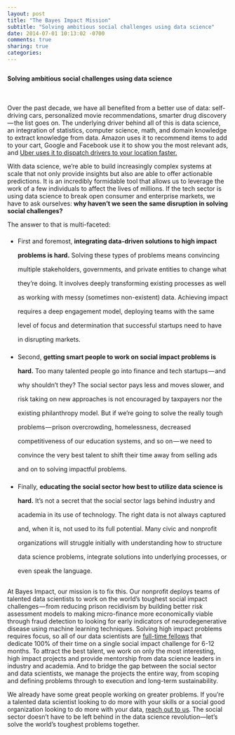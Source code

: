 ```yaml
---
layout: post
title: "The Bayes Impact Mission"
subtitle: "Solving ambitious social challenges using data science"
date: 2014-07-01 10:13:02 -0700
comments: true
sharing: true
categories:
---
```

<h4 style="padding-top:8px;">Solving ambitious social challenges using data science</h4>
<br>

Over the past decade, we have all benefited from a better use of data: self-driving cars, personalized movie recommendations, smarter drug discovery — the list goes on. The underlying driver behind all of this is data science, an integration of statistics, computer science, math, and domain knowledge to extract knowledge from data. Amazon uses it to recommend items to add to your cart, Google and Facebook use it to show you the most relevant ads, and <a href="https://blog.uber.com/2011/05/16/uberdata-mapping-san-francisco-new-york-and-the-world/">Uber uses it to dispatch drivers to your location faster.</a>

With data science, we’re able to build increasingly complex systems at scale that not only provide insights but also are able to offer actionable predictions. It is an incredibly formidable tool that allows us to leverage the work of a few individuals to affect the lives of millions. If the tech sector is using data science to break open consumer and enterprise markets, we have to ask ourselves: <b>why haven’t we seen the same disruption in solving social challenges?</b>


The answer to that is multi-faceted:
<ul>
<li style="line-height:32px;;padding-bottom:8px;">First and foremost, <b>integrating data-driven solutions to high impact problems is hard.</b> Solving these types of problems means convincing multiple stakeholders, governments, and private entities to change what they’re doing. It involves deeply transforming existing processes as well as working with messy (sometimes non-existent) data. Achieving impact requires a deep engagement model, deploying teams with the same level of focus and determination that successful startups need to have in disrupting markets.</li>
<li style="line-height:32px;padding-bottom:8px;">Second, <b>getting smart people to work on social impact problems is hard.</b> Too many talented people go into finance and tech startups — and why shouldn’t they? The social sector pays less and moves slower, and risk taking on new approaches is not encouraged by taxpayers nor the existing philanthropy model. But if we’re going to solve the really tough problems — prison overcrowding, homelessness, decreased competitiveness of our education systems, and so on — we need to convince the very best talent to shift their time away from selling ads and on to solving impactful problems.</li>
<li style="line-height:32px;padding-bottom:8px;">Finally, <b>educating the social sector how best to utilize data science is hard.</b> It’s not a secret that the social sector lags behind industry and academia in its use of technology. The right data is not always captured and, when it is, not used to its full potential. Many civic and nonprofit organizations will struggle initially with understanding how to structure data science problems, integrate solutions into underlying processes, or even speak the language.</li>
</ul>

At Bayes Impact, our mission is to fix this. Our nonprofit deploys teams of talented data scientists to work on the world’s toughest social impact challenges — from reducing prison recidivism by building better risk assessment models to making micro-finance more economically viable through fraud detection to looking for early indicators of neurodegenerative disease using machine learning techniques. Solving high impact problems requires focus, so all of our data scientists are <a href="http://www.bayesimpact.org/fellowship">full-time fellows</a> that dedicate 100% of their time on a single social impact challenge for 6-12 months. To attract the best talent, we work on only the most interesting, high impact projects and provide mentorship from data science leaders in industry and academia. And to bridge the gap between the social sector and data scientists, we manage the projects the entire way, from scoping and defining problems through to execution and long-term sustainability.

We already have some great people working on greater problems. If you’re a talented data scientist looking to do more with your skills or a social good organization looking to do more with your data, <a href="mailto:hello@bayesimpact.org">reach out to us</a>. The social sector doesn’t have to be left behind in the data science revolution—let’s solve the world’s toughest problems together.
